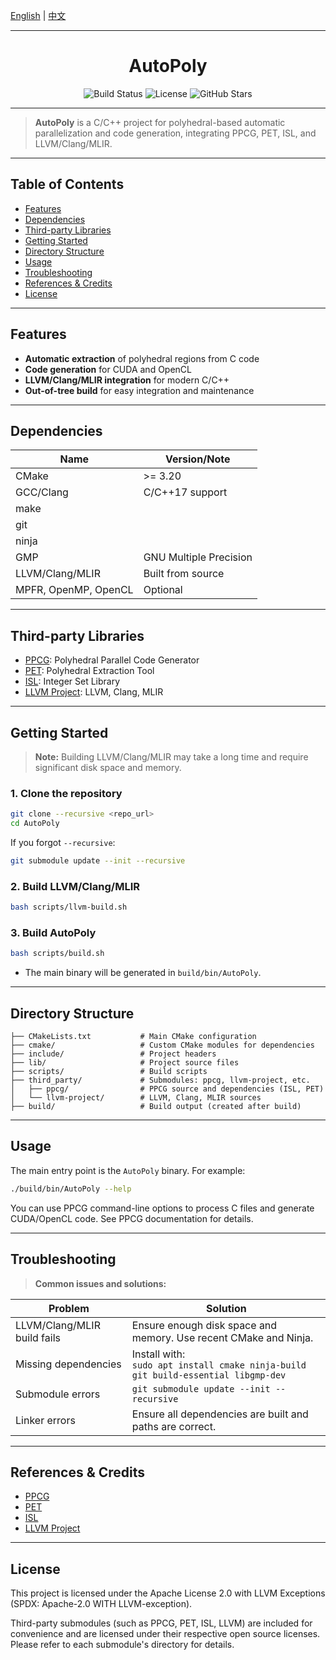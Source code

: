 [English](README.md) | [中文](README-zh.md)

---

<h1 align="center">AutoPoly</h1>

<p align="center">
  <img src="https://img.shields.io/badge/build-passing-brightgreen" alt="Build Status" />
  <img src="https://img.shields.io/badge/license-MIT-blue" alt="License" />
  <img src="https://img.shields.io/badge/stars-★--" alt="GitHub Stars" />
</p>

---

> **AutoPoly** is a C/C++ project for polyhedral-based automatic parallelization and code generation, integrating PPCG, PET, ISL, and LLVM/Clang/MLIR.

---

## Table of Contents
- [Features](#features)
- [Dependencies](#dependencies)
- [Third-party Libraries](#third-party-libraries)
- [Getting Started](#getting-started)
- [Directory Structure](#directory-structure)
- [Usage](#usage)
- [Troubleshooting](#troubleshooting)
- [References & Credits](#references--credits)
- [License](#license)

---

## Features
- **Automatic extraction** of polyhedral regions from C code
- **Code generation** for CUDA and OpenCL
- **LLVM/Clang/MLIR integration** for modern C/C++
- **Out-of-tree build** for easy integration and maintenance

---

## Dependencies
| Name    | Version/Note                |
|---------|-----------------------------|
| CMake   | >= 3.20                     |
| GCC/Clang | C/C++17 support           |
| make    |                             |
| git     |                             |
| ninja   |                             |
| GMP     | GNU Multiple Precision      |
| LLVM/Clang/MLIR | Built from source   |
| MPFR, OpenMP, OpenCL | Optional       |

---

## Third-party Libraries
- [PPCG](https://repo.or.cz/ppcg.git): Polyhedral Parallel Code Generator
- [PET](https://repo.or.cz/pet.git): Polyhedral Extraction Tool
- [ISL](https://repo.or.cz/isl.git): Integer Set Library
- [LLVM Project](https://github.com/llvm/llvm-project): LLVM, Clang, MLIR

---

## Getting Started

> **Note:** Building LLVM/Clang/MLIR may take a long time and require significant disk space and memory.

### 1. Clone the repository
```sh
git clone --recursive <repo_url>
cd AutoPoly
```
If you forgot `--recursive`:
```sh
git submodule update --init --recursive
```

### 2. Build LLVM/Clang/MLIR
```sh
bash scripts/llvm-build.sh
```

### 3. Build AutoPoly
```sh
bash scripts/build.sh
```
- The main binary will be generated in `build/bin/AutoPoly`.

---

## Directory Structure
```text
├── CMakeLists.txt           # Main CMake configuration
├── cmake/                   # Custom CMake modules for dependencies
├── include/                 # Project headers
├── lib/                     # Project source files
├── scripts/                 # Build scripts
├── third_party/             # Submodules: ppcg, llvm-project, etc.
│   ├── ppcg/                # PPCG source and dependencies (ISL, PET)
│   └── llvm-project/        # LLVM, Clang, MLIR sources
├── build/                   # Build output (created after build)
```

---

## Usage
The main entry point is the `AutoPoly` binary. For example:
```sh
./build/bin/AutoPoly --help
```
You can use PPCG command-line options to process C files and generate CUDA/OpenCL code. See PPCG documentation for details.

---

## Troubleshooting
> **Common issues and solutions:**

| Problem | Solution |
|---------|----------|
| LLVM/Clang/MLIR build fails | Ensure enough disk space and memory. Use recent CMake and Ninja. |
| Missing dependencies | Install with: <br> `sudo apt install cmake ninja-build git build-essential libgmp-dev` |
| Submodule errors | `git submodule update --init --recursive` |
| Linker errors | Ensure all dependencies are built and paths are correct. |

---

## References & Credits
- [PPCG](https://repo.or.cz/ppcg.git)
- [PET](https://repo.or.cz/pet.git)
- [ISL](https://repo.or.cz/isl.git)
- [LLVM Project](https://github.com/llvm/llvm-project)

---

## License
This project is licensed under the Apache License 2.0 with LLVM Exceptions (SPDX: Apache-2.0 WITH LLVM-exception).

Third-party submodules (such as PPCG, PET, ISL, LLVM) are included for convenience and are licensed under their respective open source licenses. Please refer to each submodule's directory for details. 